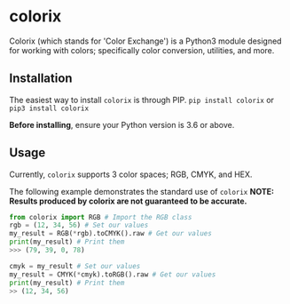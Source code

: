 # colorix
Colorix (which stands for 'Color Exchange') is a Python3 module designed for working with colors; specifically color conversion, utilities, and more.

## Installation
The easiest way to install `colorix` is through PIP.
`pip install colorix` or `pip3 install colorix`

**Before installing**, ensure your Python version is 3.6 or above.

## Usage
Currently, `colorix` supports 3 color spaces; RGB, CMYK, and HEX.

The following example demonstrates the standard use of `colorix`
**NOTE: Results produced by colorix are not guaranteed to be accurate.**
```py
from colorix import RGB # Import the RGB class
rgb = (12, 34, 56) # Set our values
my_result = RGB(*rgb).toCMYK().raw # Get our values
print(my_result) # Print them
>>> (79, 39, 0, 78)

cmyk = my_result # Set our values
my_result = CMYK(*cmyk).toRGB().raw # Get our values
print(my_result) # Print them
>> (12, 34, 56)
```
